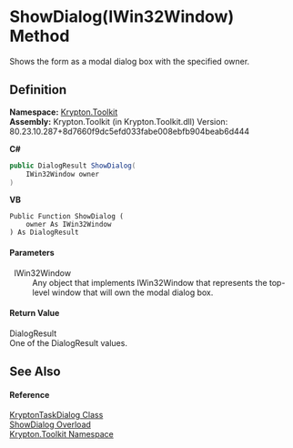 # ShowDialog(IWin32Window) Method


Shows the form as a modal dialog box with the specified owner.



## Definition
**Namespace:** <a href="79d2eac2-21f4-54ff-7552-b20c33c30600.md">Krypton.Toolkit</a>  
**Assembly:** Krypton.Toolkit (in Krypton.Toolkit.dll) Version: 80.23.10.287+8d7660f9dc5efd033fabe008ebfb904beab6d444

**C#**
``` C#
public DialogResult ShowDialog(
	IWin32Window owner
)
```
**VB**
``` VB
Public Function ShowDialog ( 
	owner As IWin32Window
) As DialogResult
```



#### Parameters
<dl><dt>  IWin32Window</dt><dd>Any object that implements IWin32Window that represents the top-level window that will own the modal dialog box.</dd></dl>

#### Return Value
DialogResult  
One of the DialogResult values.

## See Also


#### Reference
<a href="97e66c69-bc63-6731-45d7-860bb11df4c0.md">KryptonTaskDialog Class</a>  
<a href="5023031b-7a2e-e663-fcf1-c15131cd041b.md">ShowDialog Overload</a>  
<a href="79d2eac2-21f4-54ff-7552-b20c33c30600.md">Krypton.Toolkit Namespace</a>  
